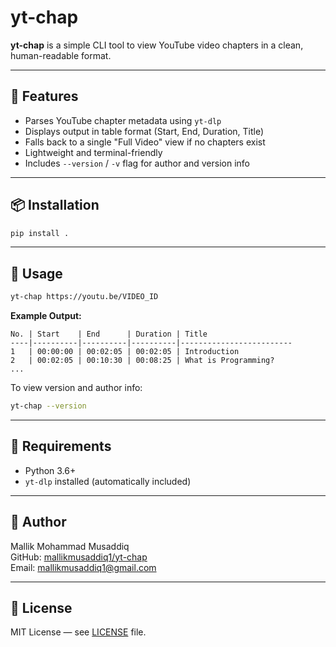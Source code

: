 # yt-chap

**yt-chap** is a simple CLI tool to view YouTube video chapters in a clean, human-readable format.

---

## 🚀 Features

- Parses YouTube chapter metadata using `yt-dlp`
- Displays output in table format (Start, End, Duration, Title)
- Falls back to a single "Full Video" view if no chapters exist
- Lightweight and terminal-friendly
- Includes `--version` / `-v` flag for author and version info

---

## 📦 Installation

```bash
pip install .
```

---

## 📄 Usage

```bash
yt-chap https://youtu.be/VIDEO_ID
```

**Example Output:**

```
No. | Start    | End      | Duration | Title
----|----------|----------|----------|-------------------------
1   | 00:00:00 | 00:02:05 | 00:02:05 | Introduction
2   | 00:02:05 | 00:10:30 | 00:08:25 | What is Programming?
...
```

To view version and author info:

```bash
yt-chap --version
```

---

## 🔧 Requirements

- Python 3.6+
- `yt-dlp` installed (automatically included)

---

## 👤 Author

Mallik Mohammad Musaddiq  
GitHub: [mallikmusaddiq1/yt-chap](https://github.com/mallikmusaddiq1/yt-chap)  
Email: mallikmusaddiq1@gmail.com

---

## 📜 License

MIT License — see [LICENSE](LICENSE) file.
